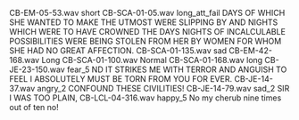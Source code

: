 CB-EM-05-53.wav   short
CB-SCA-01-05.wav  long_att_fail
DAYS OF WHICH SHE WANTED TO MAKE THE UTMOST WERE SLIPPING BY AND NIGHTS WHICH WERE TO HAVE CROWNED THE DAYS NIGHTS OF INCALCULABLE POSSIBILITIES WERE BEING STOLEN FROM HER BY WOMEN FOR WHOM SHE HAD NO GREAT AFFECTION.
CB-SCA-01-135.wav sad
CB-EM-42-168.wav  Long
CB-SCA-01-100.wav Normal
CB-SCA-01-168.wav long
CB-JE-23-150.wav fear_5 ND IT STRIKES ME WITH TERROR AND ANGUISH TO FEEL I ABSOLUTELY MUST BE TORN FROM YOU FOR EVER.
CB-JE-14-37.wav angry_2 CONFOUND THESE CIVILITIES!
CB-JE-14-79.wav sad_2 SIR I WAS TOO PLAIN,
CB-LCL-04-316.wav happy_5 No my cherub nine times out of ten no!
